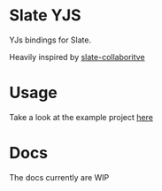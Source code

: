 # Slate YJS

YJs bindings for Slate.

Heavily inspired by [slate-collaboritve](https://github.com/cudr/slate-collaborative)

# Usage

Take a look at the example project [here](https://github.com/BitPhinix/slate-yjs-example)

# Docs

The docs currently are WIP
